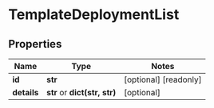 # TemplateDeploymentList

## Properties
Name | Type | Notes
------------ | ------------- | -------------
**id** | **str** | [optional] [readonly]
**details** | **str** or **dict(str, str)** | [optional]


